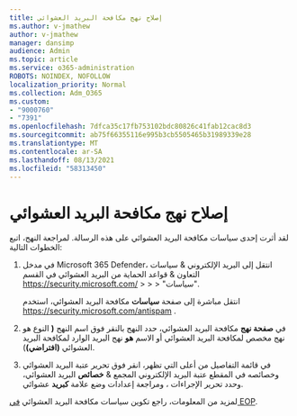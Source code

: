 ```yaml
---
title: إصلاح نهج مكافحة البريد العشوائي
ms.author: v-jmathew
author: v-jmathew
manager: dansimp
audience: Admin
ms.topic: article
ms.service: o365-administration
ROBOTS: NOINDEX, NOFOLLOW
localization_priority: Normal
ms.collection: Adm_O365
ms.custom:
- "9000760"
- "7391"
ms.openlocfilehash: 7dfca35c17fb753102bdc80826c41fab12cac8d3
ms.sourcegitcommit: ab75f66355116e995b3cb5505465b31989339e28
ms.translationtype: MT
ms.contentlocale: ar-SA
ms.lasthandoff: 08/13/2021
ms.locfileid: "58313450"
---
```

# <a name="fix-anti-spam-policy"></a>إصلاح نهج مكافحة البريد العشوائي

لقد أثرت إحدى سياسات مكافحة البريد العشوائي على هذه الرسالة. لمراجعة النهج، اتبع الخطوات التالية:

1. في مدخل Microsoft 365 Defender، انتقل إلى البريد الإلكتروني & سياسات التعاون & قواعد الحماية من البريد العشوائي في القسم <https://security.microsoft.com/>  \>  \>  \>  "سياسات". 

   انتقل مباشرة إلى صفحة **سياسات** مكافحة البريد العشوائي، استخدم <https://security.microsoft.com/antispam> .

2. في **صفحة نهج** مكافحة البريد العشوائي، حدد النهج بالنقر فوق اسم النهج  **(** النوع هو نهج مخصص لمكافحة البريد العشوائي أو الاسم **هو** نهج البريد الوارد لمكافحة البريد العشوائي **(افتراضي)**).

3. في قائمة التفاصيل من أعلى التي  تظهر، انقر فوق تحرير عتبة البريد العشوائي وخصائصه في المقطع عتبة البريد الإلكتروني المجمع & **خصائص** البريد العشوائي، وحدد تحرير الإجراءات ، ومراجعة إعدادات وضع علامة **كبريد** عشوائي.

لمزيد من المعلومات، راجع تكوين سياسات مكافحة البريد العشوائي [في EOP](https://docs.microsoft.com/microsoft-365/security/office-365-security/configure-your-spam-filter-policies).
